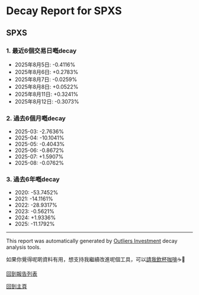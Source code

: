 # Decay Report for SPXS

## SPXS

### 1. 最近6個交易日嘅decay

- 2025年8月5日: -0.4116%
- 2025年8月6日: +0.2783%
- 2025年8月7日: -0.0259%
- 2025年8月8日: +0.0522%
- 2025年8月11日: +0.3241%
- 2025年8月12日: -0.3073%

### 2. 過去6個月嘅decay

- 2025-03: -2.7636%
- 2025-04: -10.1041%
- 2025-05: -0.4043%
- 2025-06: -0.8672%
- 2025-07: +1.5907%
- 2025-08: -0.0762%

### 3. 過去6年嘅decay

- 2020: -53.7452%
- 2021: -14.1161%
- 2022: -28.9317%
- 2023: -0.5621%
- 2024: +1.9336%
- 2025: -11.1792%

------------------------------
This report was automatically generated by [Outliers Investment](https://outliersecon.github.io/Outliers-Investment/) decay analysis tools.

如果你覺得呢啲資料有用，想支持我繼續改進呢個工具，可以[請我飲杯咖啡](https://buymeacoffee.com/outliersecon)☕🙏

[回到報告列表](https://outliersecon.github.io/Outliers-Investment/reports/reports_public)

[回到主頁](https://outliersecon.github.io/Outliers-Investment/)